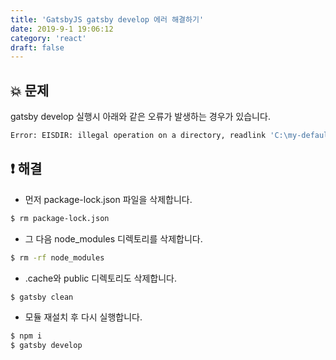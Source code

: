 ```yaml
---
title: 'GatsbyJS gatsby develop 에러 해결하기'
date: 2019-9-1 19:06:12
category: 'react'
draft: false
---
```


## 💥 문제

gatsby develop 실행시 아래와 같은 오류가 발생하는 경우가 있습니다.

```bash
Error: EISDIR: illegal operation on a directory, readlink 'C:\my-default-starter\.cache'
```

## ❗️ 해결

-   먼저 package-lock.json 파일을 삭제합니다.

```bash
$ rm package-lock.json
```

-   그 다음 node_modules 디렉토리를 삭제합니다.

```bash
$ rm -rf node_modules
```

-   .cache와 public 디렉토리도 삭제합니다.

```bash
$ gatsby clean
```

-   모듈 재설치 후 다시 실행합니다.

```bash
$ npm i
$ gatsby develop
```
